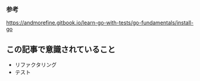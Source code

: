 ### 参考

https://andmorefine.gitbook.io/learn-go-with-tests/go-fundamentals/install-go

## この記事で意識されていること

- リファクタリング
- テスト